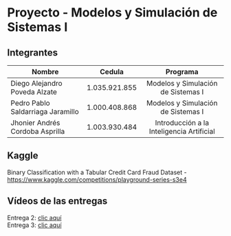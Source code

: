 # Proyecto - Modelos y Simulación de Sistemas I

## Integrantes

| Nombre                            |     Cedula     |                 Programa                  |
|-----------------------------------|:--------------:|:-----------------------------------------:|
| Diego Alejandro Poveda Alzate     |  1.035.921.855 | Modelos y Simulación de Sistemas I        |
| Pedro Pablo Saldarriaga Jaramillo |  1.000.408.868 | Modelos y Simulación de Sistemas I        |
| Jhonier Andrés Cordoba Asprilla   |  1.003.930.484 | Introducción a la Inteligencia Artificial |


## Kaggle

Binary Classification with a Tabular Credit Card Fraud Dataset - https://www.kaggle.com/competitions/playground-series-s3e4


## Vídeos de las entregas

Entrega 2: [clic aquí](https://youtu.be/Gh_PHHFkv1k)\
Entrega 3: [clic aquí](https://www.youtube.com/watch?v=iYA6ZNlcukA)
